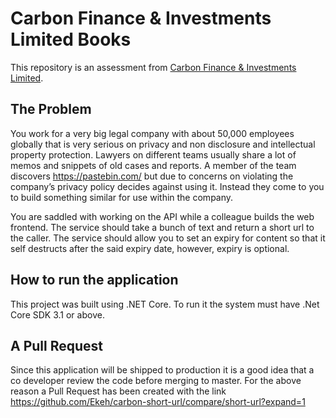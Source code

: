 # Carbon Finance &amp; Investments Limited Books 
This repository is an assessment from [Carbon Finance &amp; Investments Limited](https://ng.getcarbon.co/).

## The Problem
You work for a very big legal company with about 50,000 employees globally that is very serious on privacy and non disclosure and intellectual property protection. Lawyers on different teams usually share a lot of memos and snippets of old cases and reports. A member of the team discovers https://pastebin.com/ but due to concerns on violating the company’s privacy policy decides against using it. Instead they come to you to build something similar for use within the company.

You are saddled with working on the API while a colleague builds the web frontend. 
The service should take a bunch of text and return a short url to the caller.
The service should allow you to set an expiry for content so that it self destructs after the said expiry date, however, expiry is optional.

## How to run the application
This project was built using .NET Core. To run it the system must have .Net Core SDK 3.1 or above.

## A Pull Request
Since this application will be shipped to production it is a good idea that a co developer review the code before merging to master.
For the above reason a Pull Request has been created with the link https://github.com/Ekeh/carbon-short-url/compare/short-url?expand=1

